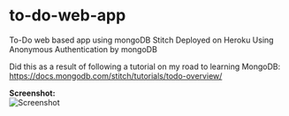 # to-do-web-app
To-Do web based app using mongoDB Stitch
Deployed on Heroku
Using Anonymous Authentication by mongoDB

Did this as a result of following a tutorial on my road to learning MongoDB: https://docs.mongodb.com/stitch/tutorials/todo-overview/

 <strong>Screenshot:</strong>
 <br>
![Screenshot](/img/pic.png)
